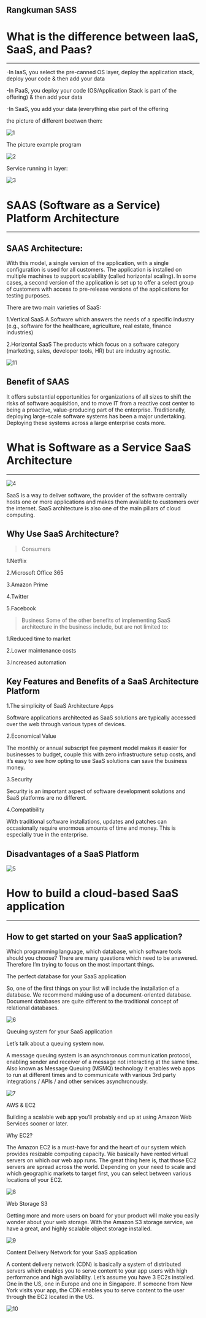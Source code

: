 Rangkuman  SASS
------------------------

# **What is the difference between IaaS, SaaS, and Paas?**
----------------------------------------------------------------
-In IaaS, you select the pre-canned OS layer, deploy the application stack, deploy your code & then add your data

-In PaaS, you deploy your code (OS/Application Stack is part of the offering) & then add your data

-In SaaS, you add your data (everything else part of the offering

the picture of different beetwen them:

![1](image-1.png)

The picture example program

![2](image-2.png)

Service running in layer:

![3](image-3.png)


# **SAAS (Software as a Service) Platform Architecture**
------------------------------------------------------------
## **SAAS Architecture:**

With this model, a single version of the application, with a single configuration is used for all customers. The application is installed on multiple machines to support scalability (called horizontal scaling). In some cases, a second version of the application is set up to offer a select group of customers with access to pre-release versions of the applications for testing purposes.

There are two main varieties of SaaS:

1.Vertical SaaS A Software which answers the needs of a specific industry (e.g., software for the healthcare, agriculture, real estate, finance industries)

2.Horizontal SaaS The products which focus on a software category (marketing, sales, developer tools, HR) but are industry agnostic.    

![11](image-4.png)

## **Benefit of SAAS**

It offers substantial opportunities for organizations of all sizes to shift the risks of software acquisition, and to move IT from a reactive cost center to being a proactive, value-producing part of the enterprise. Traditionally, deploying large-scale software systems has been a major undertaking. Deploying these systems across a large enterprise costs more. 


# **What is Software as a Service SaaS Architecture**
---------------------------------------------------------

![4](image-5.png)

SaaS is a way to deliver software, the provider of the software centrally hosts one or more applications and makes them available to customers over the internet. SaaS architecture is also one of the main pillars of cloud computing.

## **Why Use SaaS Architecture?**

>Consumers

1.Netflix

2.Microsoft Office 365

3.Amazon Prime

4.Twitter

5.Facebook

>Business
Some of the other benefits of implementing SaaS architecture in the business include, but are not limited to:

1.Reduced time to market

2.Lower maintenance costs

3.Increased automation

## **Key Features and Benefits of a SaaS Architecture Platform**

1.The simplicity of SaaS Architecture Apps

Software applications architected as SaaS solutions are typically accessed over the web through various types of devices.

2.Economical Value

The monthly or annual subscript fee payment model makes it easier for businesses to budget, couple this with zero infrastructure setup costs, and it’s easy to see how opting to use SaaS solutions can save the business money.

3.Security

Security is an important aspect of software development solutions and SaaS platforms are no different.

4.Compatibility

With traditional software installations, updates and patches can occasionally require enormous amounts of time and money. This is especially true in the enterprise.

## **Disadvantages of a SaaS Platform**

![5](image-6.png)


# **How to build a cloud-based SaaS application**
-----------------------------------------------------

## How to get started on your SaaS application?

Which programming language, which database, which software tools should you choose? There are many questions which need to be answered. Therefore I’m trying to focus on the most important things.

The perfect database for your SaaS application

So, one of the first things on your list will include the installation of a database. We recommend making use of a document-oriented database. Document databases are quite different to the traditional concept of relational databases.

![6](image-7.png)

Queuing system for your SaaS application

Let’s talk about a queuing system now.

A message queuing system is an asynchronous communication protocol, enabling sender and receiver of a message not interacting at the same time.
Also known as Message Queuing (MSMQ) technology it enables web apps to run at different times and to communicate with various 3rd party integrations / APIs / and other services asynchronously.

![7](image-8.png)

AWS & EC2

Building a scalable web app you’ll probably end up at using Amazon Web Services sooner or later.

Why EC2?

The Amazon EC2 is a must-have for and the heart of our system which provides resizable computing capacity. We basically have rented virtual servers on which our web app runs.
The great thing here is, that those EC2 servers are spread across the world. Depending on your need to scale and which geographic markets to target first, you can select between various locations of your EC2.

![8](image-9.png)

Web Storage S3

Getting more and more users on board for your product will make you easily wonder about your web storage. With the Amazon S3 storage service, we have a great, and highly scalable object storage installed.

![9](image-10.png)

Content Delivery Network for your SaaS application

A content delivery network (CDN) is basically a system of distributed servers which enables you to serve content to your app users with high performance and high availability.
Let’s assume you have 3 EC2s installed. One in the US, one in Europe and one in Singapore. If someone from New York visits your app, the CDN enables you to serve content to the user through the EC2 located in the US.

![10](image-11.png)
